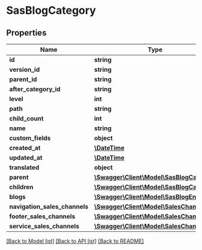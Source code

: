 # SasBlogCategory

## Properties
Name | Type | Description | Notes
------------ | ------------- | ------------- | -------------
**id** | **string** |  | [optional] 
**version_id** | **string** |  | [optional] 
**parent_id** | **string** |  | [optional] 
**after_category_id** | **string** |  | [optional] 
**level** | **int** |  | [optional] 
**path** | **string** |  | [optional] 
**child_count** | **int** |  | [optional] 
**name** | **string** |  | 
**custom_fields** | **object** |  | [optional] 
**created_at** | [**\DateTime**](\DateTime.md) |  | 
**updated_at** | [**\DateTime**](\DateTime.md) |  | [optional] 
**translated** | **object** |  | [optional] 
**parent** | [**\Swagger\Client\Model\SasBlogCategory**](SasBlogCategory.md) |  | [optional] 
**children** | [**\Swagger\Client\Model\SasBlogCategory**](SasBlogCategory.md) |  | [optional] 
**blogs** | [**\Swagger\Client\Model\SasBlogEntries**](SasBlogEntries.md) |  | [optional] 
**navigation_sales_channels** | [**\Swagger\Client\Model\SalesChannel**](SalesChannel.md) |  | [optional] 
**footer_sales_channels** | [**\Swagger\Client\Model\SalesChannel**](SalesChannel.md) |  | [optional] 
**service_sales_channels** | [**\Swagger\Client\Model\SalesChannel**](SalesChannel.md) |  | [optional] 

[[Back to Model list]](../../README.md#documentation-for-models) [[Back to API list]](../../README.md#documentation-for-api-endpoints) [[Back to README]](../../README.md)

